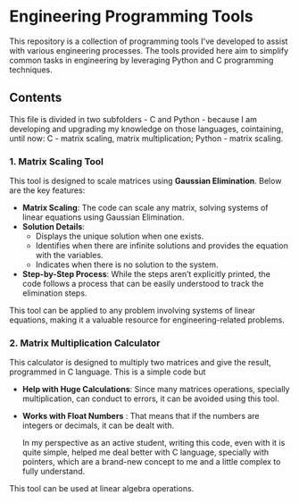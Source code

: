 # Engineering Programming Tools

This repository is a collection of programming tools I've developed to assist with various engineering processes. The tools provided here aim to simplify common tasks in engineering by leveraging Python and C programming techniques.

## Contents

This file is divided in two subfolders - C and Python - because I am developing and upgrading my knowledge on those languages, cointaining, until now:
C - matrix scaling, matrix multiplication;
Python - matrix scaling. 

### 1. Matrix Scaling Tool

This tool is designed to scale matrices using **Gaussian Elimination**. Below are the key features:

- **Matrix Scaling**: The code can scale any matrix, solving systems of linear equations using Gaussian Elimination.
- **Solution Details**:
  - Displays the unique solution when one exists.
  - Identifies when there are infinite solutions and provides the equation with the variables.
  - Indicates when there is no solution to the system.
- **Step-by-Step Process**: While the steps aren’t explicitly printed, the code follows a process that can be easily understood to track the elimination steps.
  
This tool can be applied to any problem involving systems of linear equations, making it a valuable resource for engineering-related problems.

### 2. Matrix Multiplication Calculator

This calculator is designed to multiply two matrices and give the result, programmed in C language. This is a simple code but
- **Help with Huge Calculations**: Since many matrices operations, specially multiplication, can conduct to errors, it can be avoided using this tool.
- **Works with Float Numbers** : That means that if the numbers are integers or decimals, it can be dealt with.

  In my perspective as an active student, writing this code, even with it is quite simple, helped me deal better with C language, specially with pointers, which are a brand-new concept to me and a little complex to fully understand.

This tool can be used at linear algebra operations.
